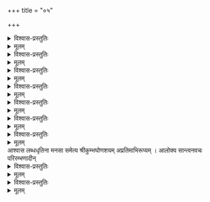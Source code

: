 +++
title = "०५"

+++

<details><summary>विश्वास-प्रस्तुतिः</summary>

आद्ये मुनिः स शतकस्य तु पञ्चमस्य  
श्रेयः स्वकीयहितबोधनम् ईक्षमाणः।  
एतद्विरोधि बहुलस्य ममात्र हेतुः  
शौरेः कृपैव महतीति शशंस भूयः ॥ ५–१ ॥
</details>

<details><summary>मूलम्</summary>

आद्ये मुनिः स शतकस्य तु पञ्चमस्य  
श्रेयः स्वकीयहितबोधनम् ईक्षमाणः।  
एतद्विरोधि बहुलस्य ममात्र हेतुः  
शौरेः कृपैव महतीति शशंस भूयः ॥ ५–१ ॥
</details>

<details><summary>विश्वास-प्रस्तुतिः</summary>

आत्मोपदेशविभवैः शमिताघबृन्दम्  
आरब्ध वैष्णवसमृद्धि समिध्यमानम् ।  
आलोकयन् क्षितितलं कलिनाप्यधृष्यम्  
आशास्त मङ्गलम् अमुष्य मुनिर् द्वितीये ॥ ५–२ ॥
</details>

<details><summary>मूलम्</summary>

आत्मोपदेशविभवैः शमिताघबृन्दम्  
आरब्ध वैष्णवसमृद्धि समिध्यमानम् ।  
आलोकयन् क्षितितलं कलिनाप्यधृष्यम्  
आशास्त मङ्गलम् अमुष्य मुनिर् द्वितीये ॥ ५–२ ॥
</details>

<details><summary>विश्वास-प्रस्तुतिः</summary>

पूर्वानुसम्हित मनोहर शौरिमूर्तेः  
संश्लेषलोलहृदयस् तदलाभखिन्नः ।  
लाभे स्वयत्नमपि कर्तुम् इयेष दुःखाद्  
भार्यादशां च परिगृह्य मुनिस् तृतीये ॥ ५–३ ॥
</details>

<details><summary>मूलम्</summary>

पूर्वानुसम्हित मनोहर शौरिमूर्तेः  
संश्लेषलोलहृदयस् तदलाभखिन्नः ।  
लाभे स्वयत्नमपि कर्तुम् इयेष दुःखाद्  
भार्यादशां च परिगृह्य मुनिस् तृतीये ॥ ५–३ ॥
</details>

<details><summary>विश्वास-प्रस्तुतिः</summary>

तां च त्वरां विदधती सकलेन्द्रियाणाम्  
आच्छादिका सविधगांश्च विसञ्ज्ञयन्ती ।  
वेलातिगा विरहिणीत्व जुषो मुनेस्तु  
मोहाह्वया रजनिर्अभ्युदिता चतुर्थे ॥ ५–४ ॥
</details>

<details><summary>मूलम्</summary>

तां च त्वरां विदधती सकलेन्द्रियाणाम्  
आच्छादिका सविधगांश्च विसञ्ज्ञयन्ती ।  
वेलातिगा विरहिणीत्व जुषो मुनेस्तु  
मोहाह्वया रजनिर्अभ्युदिता चतुर्थे ॥ ५–४ ॥
</details>

<details><summary>विश्वास-प्रस्तुतिः</summary>

तादृक् स्वमोहगलने सति भावनायाः  
भूम्ना हरेर्अवयवाभरणादिदृष्ट्या ।  
प्रत्यक्षतस् तदनुभूत्यानवाप्तितश्च  
प्रीत्या शुचा मुनिरयुज्यत पञ्चमे सः ॥ ५–५ ॥
</details>

<details><summary>मूलम्</summary>

तादृक् स्वमोहगलने सति भावनायाः  
भूम्ना हरेर्अवयवाभरणादिदृष्ट्या ।  
प्रत्यक्षतस् तदनुभूत्यानवाप्तितश्च  
प्रीत्या शुचा मुनिरयुज्यत पञ्चमे सः ॥ ५–५ ॥
</details>

<details><summary>विश्वास-प्रस्तुतिः</summary>

शोकं च तम् परिजिहीर्षुः इवाखिलानां  
सर्गादि कर्तुर्अनुकाररसेन शौरेः ।  
तस्य प्रवृत्तिर्अखिलाचरिता मयेति  
तद्भावभावितमनाः मुनिराह षष्ठे ॥ ५–६ ॥
</details>

<details><summary>मूलम्</summary>

शोकं च तम् परिजिहीर्षुः इवाखिलानां  
सर्गादि कर्तुर्अनुकाररसेन शौरेः ।  
तस्य प्रवृत्तिर्अखिलाचरिता मयेति  
तद्भावभावितमनाः मुनिराह षष्ठे ॥ ५–६ ॥
</details>


<details><summary>विश्वास-प्रस्तुतिः</summary>

एवं च सो ऽनधिगताभिमतस् तदाप्तौ  
नारायणाद् इतरसाधनशून्यतां स्वाम् ।  
तस्मै निवेद्य तदुपायधियैव किञ्चिद्  
आश्वस्तवान् अथ मुनिः किल सप्तमेन ॥ ५–७ ॥
</details>

<details><summary>मूलम्</summary>

एवं च सो ऽनधिगताभिमतस् तदाप्तौ  
नारायणाद् इतरसाधनशून्यतां स्वाम् ।  
तस्मै निवेद्य तदुपायधियैव किञ्चिद्  
आश्वस्तवान् अथ मुनिः किल सप्तमेन ॥ ५–७ ॥
</details>
आश्वास लब्धधृतिना मनसा समेत्य  
श्रीकुम्भघोणशयम् अप्रतिमाभिरूप्यम् ।  
आलोक्य सान्त्वनवचः परिरम्भणादीन्  


<details><summary>विश्वास-प्रस्तुतिः</summary>

अप्राप्तवान् मुनिर्अखिद्यत सोऽष्टमेन ॥ ५–८ ॥  
अन्यम् मुनिः प्रतिहतस् तत एव खेदाद्  
गन्तुम् प्रवृत्तमनसापि तु दिव्यदेशम् ।  
तद्भोग्यताम् अभिदधत् तदधीशपादौ  
यायां कदा इत्यकथयत् नवमे सदैन्यम्॥ ५–९ ॥
</details>

<details><summary>मूलम्</summary>

अप्राप्तवान् मुनिर्अखिद्यत सोऽष्टमेन ॥ ५–८ ॥  
अन्यम् मुनिः प्रतिहतस् तत एव खेदाद्  
गन्तुम् प्रवृत्तमनसापि तु दिव्यदेशम् ।  
तद्भोग्यताम् अभिदधत् तदधीशपादौ  
यायां कदा इत्यकथयत् नवमे सदैन्यम्॥ ५–९ ॥
</details>

<details><summary>विश्वास-प्रस्तुतिः</summary>

आर्चां च मौननियताम् अपहाय शौरेः  
आलापभोग्यविभवे पुनरागतोऽसौ ।  
चित्तस्य तद्गुणगणस्मरणे निजस्य  
शैथिल्यविघ्नशमनं तम् अयाचतन्त्ये ॥ ५–१० ॥
</details>

<details><summary>मूलम्</summary>

आर्चां च मौननियताम् अपहाय शौरेः  
आलापभोग्यविभवे पुनरागतोऽसौ ।  
चित्तस्य तद्गुणगणस्मरणे निजस्य  
शैथिल्यविघ्नशमनं तम् अयाचतन्त्ये ॥ ५–१० ॥
</details>
